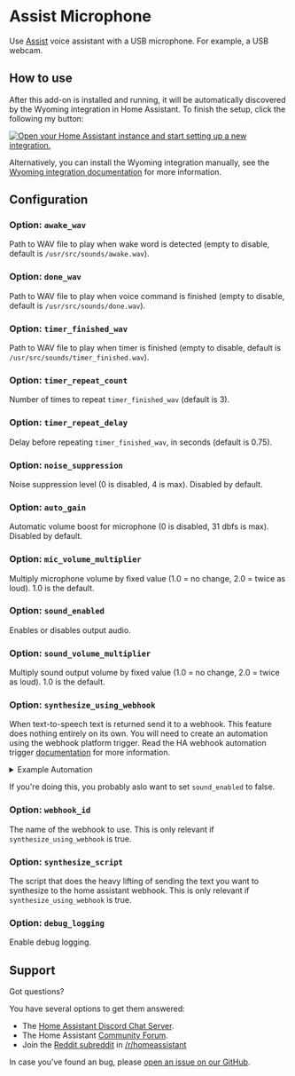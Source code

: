 # Assist Microphone

Use [Assist](https://www.home-assistant.io/voice_control/) voice assistant with a USB microphone. For example, a USB webcam.

## How to use

After this add-on is installed and running, it will be automatically discovered
by the Wyoming integration in Home Assistant. To finish the setup,
click the following my button:

[![Open your Home Assistant instance and start setting up a new integration.](https://my.home-assistant.io/badges/config_flow_start.svg)](https://my.home-assistant.io/redirect/config_flow_start/?domain=wyoming)

Alternatively, you can install the Wyoming integration manually, see the
[Wyoming integration documentation](https://www.home-assistant.io/integrations/wyoming/)
for more information.

## Configuration

### Option: `awake_wav`

Path to WAV file to play when wake word is detected (empty to disable, default is `/usr/src/sounds/awake.wav`).

### Option: `done_wav`

Path to WAV file to play when voice command is finished (empty to disable, default is `/usr/src/sounds/done.wav`).

### Option: `timer_finished_wav`

Path to WAV file to play when timer is finished (empty to disable, default is `/usr/src/sounds/timer_finished.wav`).

### Option: `timer_repeat_count`

Number of times to repeat `timer_finished_wav` (default is 3).

### Option: `timer_repeat_delay`

Delay before repeating `timer_finished_wav`, in seconds (default is 0.75).

### Option: `noise_suppression`

Noise suppression level (0 is disabled, 4 is max). Disabled by default.

### Option: `auto_gain`

Automatic volume boost for microphone (0 is disabled, 31 dbfs is max). Disabled by default.

### Option: `mic_volume_multiplier`

Multiply microphone volume by fixed value (1.0 = no change, 2.0 = twice as loud). 1.0 is the default.

### Option: `sound_enabled`

Enables or disables output audio.

### Option: `sound_volume_multiplier`

Multiply sound output volume by fixed value (1.0 = no change, 2.0 = twice as loud). 1.0 is the default.

### Option: `synthesize_using_webhook`

When text-to-speech text is returned send it to a webhook. This feature does nothing entirely on its own. You will need to create an automation using the webhook platform trigger. Read the HA webhook automation trigger [documentation](https://www.home-assistant.io/docs/automation/trigger/#webhook-trigger) for more information. 

<details>
<summary>Example Automation</summary>

```yaml
alias: Satellite response
description: ""
trigger:
  - platform: webhook
    allowed_methods:
      - POST
      - PUT
    local_only: true
    webhook_id: "synthesize-assist-microphone-response"
condition: []
action:
  - service: telegram_bot.send_message
    metadata: {}
    data:
      message: "{{ trigger.json.response }}"
      title: Smarto
  - service: tts.cloud_say
    data:
      entity_id: media_player.name
      cache: false
      message: "{{ trigger.json.response }}"
mode: single
```
</details>

If you're doing this, you probably aslo want to set `sound_enabled` to false.

### Option: `webhook_id`

The name of the webhook to use. This is only relevant if `synthesize_using_webhook` is true.

### Option: `synthesize_script`

The script that does the heavy lifting of sending the text you want to synthesize to the home assistant webhook. This is only relevant if `synthesize_using_webhook` is true.

### Option: `debug_logging`

Enable debug logging.

## Support

Got questions?

You have several options to get them answered:

- The [Home Assistant Discord Chat Server][discord].
- The Home Assistant [Community Forum][forum].
- Join the [Reddit subreddit][reddit] in [/r/homeassistant][reddit]

In case you've found an bug, please [open an issue on our GitHub][issue].

[discord]: https://discord.gg/c5DvZ4e
[forum]: https://community.home-assistant.io
[issue]: https://github.com/home-assistant/addons/issues
[reddit]: https://reddit.com/r/homeassistant
[repository]: https://github.com/hassio-addons/repository
